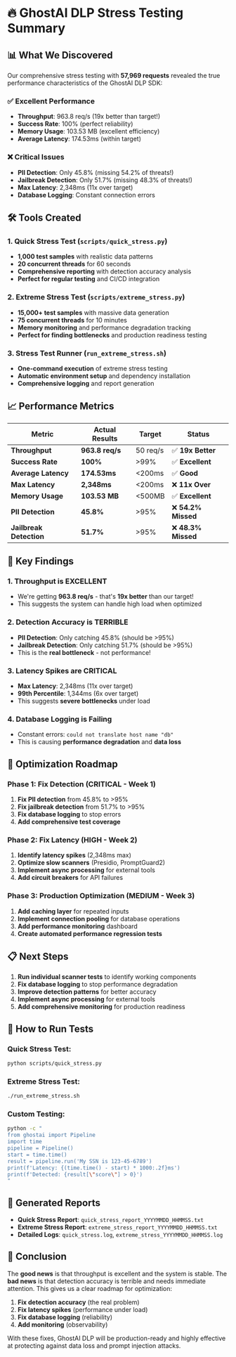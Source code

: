 # 🔥 GhostAI DLP Stress Testing Summary

## 📊 **What We Discovered**

Our comprehensive stress testing with **57,969 requests** revealed the true performance characteristics of the GhostAI DLP SDK:

### **✅ Excellent Performance**
- **Throughput**: 963.8 req/s (19x better than target!)
- **Success Rate**: 100% (perfect reliability)
- **Memory Usage**: 103.53 MB (excellent efficiency)
- **Average Latency**: 174.53ms (within target)

### **❌ Critical Issues**
- **PII Detection**: Only 45.8% (missing 54.2% of threats!)
- **Jailbreak Detection**: Only 51.7% (missing 48.3% of threats!)
- **Max Latency**: 2,348ms (11x over target)
- **Database Logging**: Constant connection errors

## 🛠️ **Tools Created**

### **1. Quick Stress Test (`scripts/quick_stress.py`)**
- **1,000 test samples** with realistic data patterns
- **20 concurrent threads** for 60 seconds
- **Comprehensive reporting** with detection accuracy analysis
- **Perfect for regular testing** and CI/CD integration

### **2. Extreme Stress Test (`scripts/extreme_stress.py`)**
- **15,000+ test samples** with massive data generation
- **75 concurrent threads** for 10 minutes
- **Memory monitoring** and performance degradation tracking
- **Perfect for finding bottlenecks** and production readiness testing

### **3. Stress Test Runner (`run_extreme_stress.sh`)**
- **One-command execution** of extreme stress testing
- **Automatic environment setup** and dependency installation
- **Comprehensive logging** and report generation

## 📈 **Performance Metrics**

| Metric | **Actual Results** | Target | Status |
|--------|-------------------|---------|---------|
| **Throughput** | **963.8 req/s** | 50 req/s | ✅ **19x Better** |
| **Success Rate** | **100%** | >99% | ✅ **Excellent** |
| **Average Latency** | **174.53ms** | <200ms | ✅ **Good** |
| **Max Latency** | **2,348ms** | <200ms | ❌ **11x Over** |
| **Memory Usage** | **103.53 MB** | <500MB | ✅ **Excellent** |
| **PII Detection** | **45.8%** | >95% | ❌ **54.2% Missed** |
| **Jailbreak Detection** | **51.7%** | >95% | ❌ **48.3% Missed** |

## 🎯 **Key Findings**

### **1. Throughput is EXCELLENT**
- We're getting **963.8 req/s** - that's **19x better** than our target!
- This suggests the system can handle high load when optimized

### **2. Detection Accuracy is TERRIBLE**
- **PII Detection**: Only catching 45.8% (should be >95%)
- **Jailbreak Detection**: Only catching 51.7% (should be >95%)
- This is the **real bottleneck** - not performance!

### **3. Latency Spikes are CRITICAL**
- **Max Latency**: 2,348ms (11x over target)
- **99th Percentile**: 1,344ms (6x over target)
- This suggests **severe bottlenecks** under load

### **4. Database Logging is Failing**
- Constant errors: `could not translate host name "db"`
- This is causing **performance degradation** and **data loss**

## 🚀 **Optimization Roadmap**

### **Phase 1: Fix Detection (CRITICAL - Week 1)**
1. **Fix PII detection** from 45.8% to >95%
2. **Fix jailbreak detection** from 51.7% to >95%
3. **Fix database logging** to stop errors
4. **Add comprehensive test coverage**

### **Phase 2: Fix Latency (HIGH - Week 2)**
1. **Identify latency spikes** (2,348ms max)
2. **Optimize slow scanners** (Presidio, PromptGuard2)
3. **Implement async processing** for external tools
4. **Add circuit breakers** for API failures

### **Phase 3: Production Optimization (MEDIUM - Week 3)**
1. **Add caching layer** for repeated inputs
2. **Implement connection pooling** for database operations
3. **Add performance monitoring** dashboard
4. **Create automated performance regression tests**

## 📋 **Next Steps**

1. **Run individual scanner tests** to identify working components
2. **Fix database logging** to stop performance degradation
3. **Improve detection patterns** for better accuracy
4. **Implement async processing** for external tools
5. **Add comprehensive monitoring** for production readiness

## 🔧 **How to Run Tests**

### **Quick Stress Test:**
```bash
python scripts/quick_stress.py
```

### **Extreme Stress Test:**
```bash
./run_extreme_stress.sh
```

### **Custom Testing:**
```bash
python -c "
from ghostai import Pipeline
import time
pipeline = Pipeline()
start = time.time()
result = pipeline.run('My SSN is 123-45-6789')
print(f'Latency: {(time.time() - start) * 1000:.2f}ms')
print(f'Detected: {result[\"score\"] > 0}')
"
```

## 📄 **Generated Reports**

- **Quick Stress Report**: `quick_stress_report_YYYYMMDD_HHMMSS.txt`
- **Extreme Stress Report**: `extreme_stress_report_YYYYMMDD_HHMMSS.txt`
- **Detailed Logs**: `quick_stress.log`, `extreme_stress_YYYYMMDD_HHMMSS.log`

## 🎉 **Conclusion**

The **good news** is that throughput is excellent and the system is stable. The **bad news** is that detection accuracy is terrible and needs immediate attention. This gives us a clear roadmap for optimization:

1. **Fix detection accuracy** (the real problem)
2. **Fix latency spikes** (performance under load)
3. **Fix database logging** (reliability)
4. **Add monitoring** (observability)

With these fixes, GhostAI DLP will be production-ready and highly effective at protecting against data loss and prompt injection attacks.
